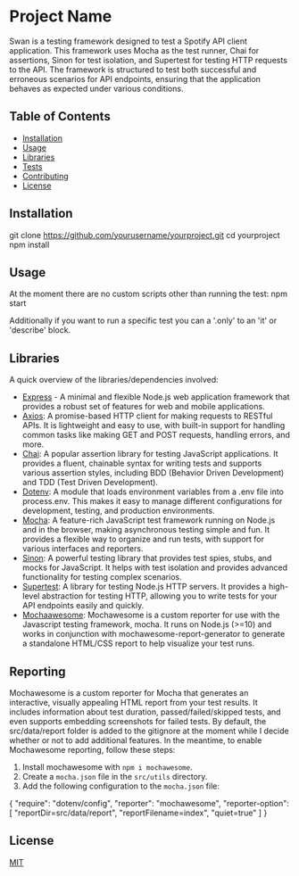 # Project Name

Swan is a testing framework designed to test a Spotify API client application. This framework uses Mocha as the test runner, Chai for assertions, Sinon for test isolation, and Supertest for testing HTTP requests to the API. The framework is structured to test both successful and erroneous scenarios for API endpoints, ensuring that the application behaves as expected under various conditions.

## Table of Contents

- [Installation](#installation)
- [Usage](#usage)
- [Libraries](#libraries)
- [Tests](#tests)
- [Contributing](#contributing)
- [License](#license)

## Installation

git clone https://github.com/yourusername/yourproject.git
cd yourproject
npm install

## Usage

At the moment there are no custom scripts other than running the test:
npm start

Additionally if you want to run a specific test you can a '.only' to an 'it' or 'describe' block. 

## Libraries

A quick overview of the libraries/dependencies involved:

- [Express](https://expressjs.com/) - A minimal and flexible Node.js web application framework that provides a robust set of features for web and mobile applications.
- [Axios](https://axios-http.com/docs/intro): A promise-based HTTP client for making requests to RESTful APIs. It is lightweight and easy to use, with built-in support for handling common tasks like making GET and POST requests, handling errors, and more.
- [Chai](https://www.chaijs.com/): A popular assertion library for testing JavaScript applications. It provides a fluent, chainable syntax for writing tests and supports various assertion styles, including BDD (Behavior Driven Development) and TDD (Test Driven Development).
- [Dotenv](https://www.npmjs.com/package/dotenv): A module that loads environment variables from a .env file into process.env. This makes it easy to manage different configurations for development, testing, and production environments.
- [Mocha](https://mochajs.org/): A feature-rich JavaScript test framework running on Node.js and in the browser, making asynchronous testing simple and fun. It provides a flexible way to organize and run tests, with support for various interfaces and reporters.
- [Sinon](https://sinonjs.org/): A powerful testing library that provides test spies, stubs, and mocks for JavaScript. It helps with test isolation and provides advanced functionality for testing complex scenarios.
- [Supertest](https://www.npmjs.com/package/supertest): A library for testing Node.js HTTP servers. It provides a high-level abstraction for testing HTTP, allowing you to write tests for your API endpoints easily and quickly.
- [Mochaawesome](https://www.npmjs.com/package/mochawesome): Mochawesome is a custom reporter for use with the Javascript testing framework, mocha. It runs on Node.js (>=10) and works in conjunction with mochawesome-report-generator to generate a standalone HTML/CSS report to help visualize your test runs.

## Reporting

Mochawesome is a custom reporter for Mocha that generates an interactive, visually appealing HTML report from your test results. It includes information about test duration, passed/failed/skipped tests, and even supports embedding screenshots for failed tests. By default, the src/data/report folder is added to the gitignore at the moment while I decide whether or not to add additional features. In the meantime, to enable Mochawesome reporting, follow these steps:

1. Install mochawesome with `npm i mochawesome`.
2. Create a `mocha.json` file in the `src/utils` directory.
3. Add the following configuration to the `mocha.json` file:

{
  "require": "dotenv/config",
  "reporter": "mochawesome",
  "reporter-option": [
    "reportDir=src/data/report",
    "reportFilename=index",
    "quiet=true"
  ]
}

## License
[MIT](LICENSE)